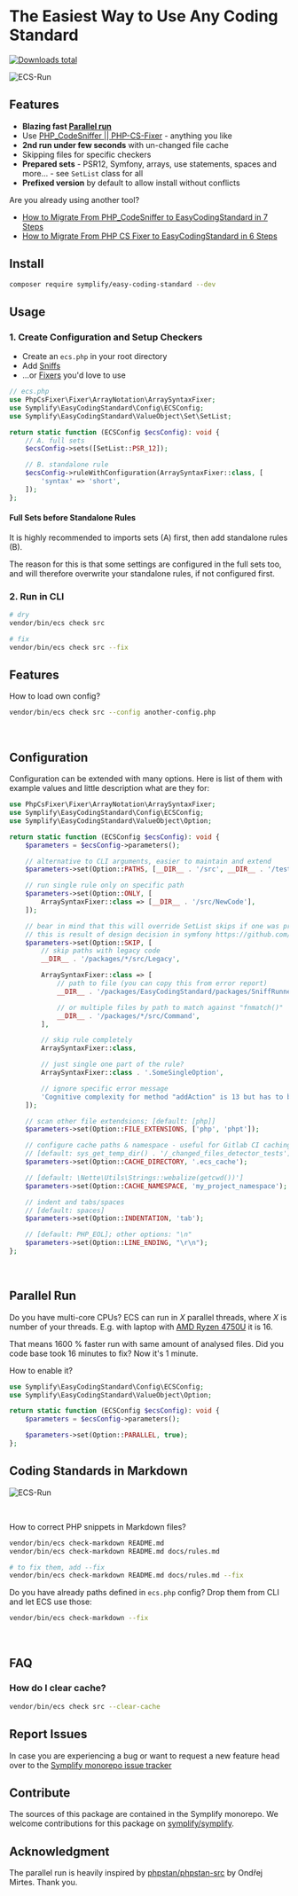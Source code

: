 # The Easiest Way to Use Any Coding Standard

[![Downloads total](https://img.shields.io/packagist/dt/symplify/easy-coding-standard.svg?style=flat-square)](https://packagist.org/packages/symplify/easy-coding-standard/stats)

![ECS-Run](docs/run-and-fix.gif)

## Features

- **Blazing fast [Parallel run](#parallel-run)**
- Use [PHP_CodeSniffer || PHP-CS-Fixer](https://tomasvotruba.com/blog/2017/05/03/combine-power-of-php-code-sniffer-and-php-cs-fixer-in-3-lines/) - anything you like
- **2nd run under few seconds** with un-changed file cache
- Skipping files for specific checkers
- **Prepared sets** - PSR12, Symfony, arrays, use statements, spaces and more... - see `SetList` class for all
- **Prefixed version** by default to allow install without conflicts

Are you already using another tool?

- [How to Migrate From PHP_CodeSniffer to EasyCodingStandard in 7 Steps](https://www.tomasvotruba.com/blog/2018/06/04/how-to-migrate-from-php-code-sniffer-to-easy-coding-standard/#comment-4086561141)
- [How to Migrate From PHP CS Fixer to EasyCodingStandard in 6 Steps](https://www.tomasvotruba.com/blog/2018/06/07/how-to-migrate-from-php-cs-fixer-to-easy-coding-standard/)

## Install

```bash
composer require symplify/easy-coding-standard --dev
```

## Usage

### 1. Create Configuration and Setup Checkers

- Create an `ecs.php` in your root directory
- Add [Sniffs](https://github.com/squizlabs/PHP_CodeSniffer)
- ...or [Fixers](https://github.com/FriendsOfPHP/PHP-CS-Fixer) you'd love to use

```php
// ecs.php
use PhpCsFixer\Fixer\ArrayNotation\ArraySyntaxFixer;
use Symplify\EasyCodingStandard\Config\ECSConfig;
use Symplify\EasyCodingStandard\ValueObject\Set\SetList;

return static function (ECSConfig $ecsConfig): void {
    // A. full sets
    $ecsConfig->sets([SetList::PSR_12]);

    // B. standalone rule
    $ecsConfig->ruleWithConfiguration(ArraySyntaxFixer::class, [
        'syntax' => 'short',
    ]);
};
```

#### Full Sets before Standalone Rules

It is highly recommended to imports sets (A) first, then add standalone rules (B).

The reason for this is that some settings are configured in the full sets too, and will therefore overwrite your standalone rules, if not configured first.

### 2. Run in CLI

```bash
# dry
vendor/bin/ecs check src

# fix
vendor/bin/ecs check src --fix
```

## Features

How to load own config?

```bash
vendor/bin/ecs check src --config another-config.php
```

<br>

## Configuration

Configuration can be extended with many options. Here is list of them with example values and little description what are they for:

```php
use PhpCsFixer\Fixer\ArrayNotation\ArraySyntaxFixer;
use Symplify\EasyCodingStandard\Config\ECSConfig;
use Symplify\EasyCodingStandard\ValueObject\Option;

return static function (ECSConfig $ecsConfig): void {
    $parameters = $ecsConfig->parameters();

    // alternative to CLI arguments, easier to maintain and extend
    $parameters->set(Option::PATHS, [__DIR__ . '/src', __DIR__ . '/tests']);

    // run single rule only on specific path
    $parameters->set(Option::ONLY, [
        ArraySyntaxFixer::class => [__DIR__ . '/src/NewCode'],
    ]);

    // bear in mind that this will override SetList skips if one was previously imported
    // this is result of design decision in symfony https://github.com/symfony/symfony/issues/26713
    $parameters->set(Option::SKIP, [
        // skip paths with legacy code
        __DIR__ . '/packages/*/src/Legacy',

        ArraySyntaxFixer::class => [
            // path to file (you can copy this from error report)
            __DIR__ . '/packages/EasyCodingStandard/packages/SniffRunner/src/File/File.php',

            // or multiple files by path to match against "fnmatch()"
            __DIR__ . '/packages/*/src/Command',
        ],

        // skip rule completely
        ArraySyntaxFixer::class,

        // just single one part of the rule?
        ArraySyntaxFixer::class . '.SomeSingleOption',

        // ignore specific error message
        'Cognitive complexity for method "addAction" is 13 but has to be less than or equal to 8.',
    ]);

    // scan other file extendsions; [default: [php]]
    $parameters->set(Option::FILE_EXTENSIONS, ['php', 'phpt']);

    // configure cache paths & namespace - useful for Gitlab CI caching, where getcwd() produces always different path
    // [default: sys_get_temp_dir() . '/_changed_files_detector_tests']
    $parameters->set(Option::CACHE_DIRECTORY, '.ecs_cache');

    // [default: \Nette\Utils\Strings::webalize(getcwd())']
    $parameters->set(Option::CACHE_NAMESPACE, 'my_project_namespace');

    // indent and tabs/spaces
    // [default: spaces]
    $parameters->set(Option::INDENTATION, 'tab');

    // [default: PHP_EOL]; other options: "\n"
    $parameters->set(Option::LINE_ENDING, "\r\n");
};
```

<br>

## Parallel Run

Do you have multi-core CPUs? ECS can run in *X* parallel threads, where *X* is number of your threads. E.g. with laptop with [AMD Ryzen 4750U](https://en.wikipedia.org/wiki/Ryzen) it is 16.

That means 1600 % faster run with same amount of analysed files. Did you code base took 16 minutes to fix? Now it's 1 minute.

How to enable it?

```php
use Symplify\EasyCodingStandard\Config\ECSConfig;
use Symplify\EasyCodingStandard\ValueObject\Option;

return static function (ECSConfig $ecsConfig): void {
    $parameters = $ecsConfig->parameters();

    $parameters->set(Option::PARALLEL, true);
};
```

## Coding Standards in Markdown

![ECS-Run](docs/check_markdown.gif)

<br>

How to correct PHP snippets in Markdown files?

```bash
vendor/bin/ecs check-markdown README.md
vendor/bin/ecs check-markdown README.md docs/rules.md

# to fix them, add --fix
vendor/bin/ecs check-markdown README.md docs/rules.md --fix
```

Do you have already paths defined in `ecs.php` config? Drop them from CLI and let ECS use those:

```bash
vendor/bin/ecs check-markdown --fix
```

<br>

## FAQ

### How do I clear cache?

```bash
vendor/bin/ecs check src --clear-cache
```

## Report Issues

In case you are experiencing a bug or want to request a new feature head over to the [Symplify monorepo issue tracker](https://github.com/symplify/symplify/issues)

## Contribute

The sources of this package are contained in the Symplify monorepo. We welcome contributions for this package on [symplify/symplify](https://github.com/symplify/symplify).

## Acknowledgment

The parallel run is heavily inspired by [phpstan/phpstan-src](https://github.com/phpstan/phpstan-src) by Ondřej Mirtes. Thank you.
